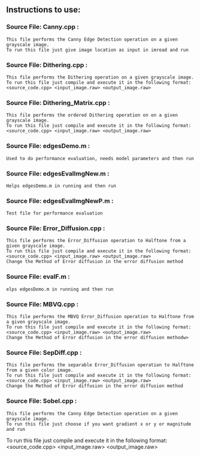## Instructions to use:

### Source File: Canny.cpp :
	
	This file performs the Canny Edge Detection operation on a given grayscale image.
	To run this file just give image location as input in imread and run


### Source File: Dithering.cpp :
	
	This file performs the Dithering operation on a given grayscale image.
	To run this file just compile and execute it in the following format: <source_code.cpp> <input_image.raw> <output_image.raw>

### Source File: Dithering_Matrix.cpp :
	
	This file performs the ordered Dithering operation on on a given grayscale image.
	To run this file just compile and execute it in the following format: <source_code.cpp> <input_image.raw> <output_image.raw>

### Source File: edgesDemo.m :
	
	Used to do performance evaluation, needs model parameters and then run

### Source File: edgesEvallmgNew.m :
	
	Helps edgesDemo.m in running and then run

### Source File: edgesEvallmgNewP.m :
	
	Test file for performance evaluation 

### Source File: Error_Diffusion.cpp :
	
	This file performs the Error_Diffusion operation to Halftone from a given grayscale image.
	To run this file just compile and execute it in the following format: <source_code.cpp> <input_image.raw> <output_image.raw>
	Change the Method of Error diffusion in the error diffusion method

### Source File: evalF.m :
	
	elps edgesDemo.m in running and then run

### Source File: MBVQ.cpp :
	
	This file performs the MBVQ Error_Diffusion operation to Halftone from a given grayscale image.
	To run this file just compile and execute it in the following format: <source_code.cpp> <input_image.raw> <output_image.raw>
	Change the Method of Error diffusion in the error diffusion methodw>

### Source File: SepDiff.cpp :
	
	This file performs the separable Error_Diffusion operation to Halftone from a given color image.
	To run this file just compile and execute it in the following format: <source_code.cpp> <input_image.raw> <output_image.raw>
	Change the Method of Error diffusion in the error diffusion method



### Source File: Sobel.cpp :
	
	This file performs the Canny Edge Detection operation on a given grayscale image.
	To run this file just choose if you want gradient x or y or magnitude and run
To run this file just compile and execute it in the following format: <source_code.cpp> <input_image.raw> <output_image.raw>






